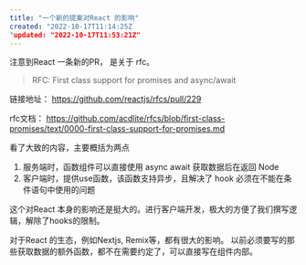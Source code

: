 ```yaml
---
title: "一个新的提案对React 的影响"
created: "2022-10-17T11:14:25Z
"updated: "2022-10-17T11:53:21Z"
---
```

注意到React 一条新的PR， 是关于 rfc。 

> RFC: First class support for promises and async/await

链接地址： https://github.com/reactjs/rfcs/pull/229

rfc文档： https://github.com/acdlite/rfcs/blob/first-class-promises/text/0000-first-class-support-for-promises.md


看了大致的内容，主要概括为两点

1. 服务端时，函数组件可以直接使用 async  await 获取数据后在返回 Node
2. 客户端时，提供use函数，该函数支持异步，且解决了 hook 必须在不能在条件语句中使用的问题

这个对React 本身的影响还是挺大的。进行客户端开发，极大的方便了我们撰写逻辑，解除了hooks的限制。

对于React 的生态，例如Nextjs, Remix等，都有很大的影响。 以前必须要写的那些获取数据的额外函数，都不在需要约定了，可以直接写在组件内部。


